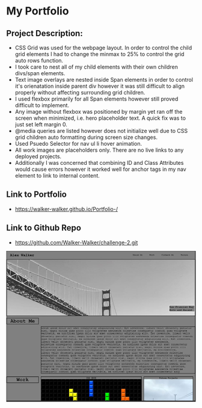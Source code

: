# My Portfolio

## Project Description:
* CSS Grid was used for the webpage layout. In order to control the child grid elements I had to change the minmax to 25% to control the grid auto rows function. 
* I took care to nest all of my child elements with their own children divs/span elements.
* Text image overlays are nested inside Span elements in order to control it's orienatation inside parent div however it was still difficult to align properly without affecting surrounding grid children. 
* I used  flexbox primarily for all Span elements however still proved difficult to implement.
* Any image without flexbox was positioned by margin yet ran off the screen when minimized, i.e. hero placeholder text. A quick fix was to just set left margin 0. 
* @media queries are listed however does not initialize well due to CSS grid children auto formatting  during screen size changes.
* Used Psuedo Selector for nav ul li hover animation. 
* All work images are placeholders only. There are no live links to any deployed projects.
* Additionally I was concerned that combining ID and Class Attributes would cause errors however it worked well for anchor tags in my nav element to link to internal content.


## Link to Portfolio 
* https://walker-walker.github.io/Portfolio-/

## Link to Github Repo
* https://github.com/Walker-Walker/challenge-2.git


![webpage screenshot](./assets/images/screenshot.JPG)
